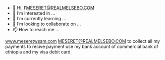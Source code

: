 - 👋 Hi, I’MESERET@REALMELSEBO.COM
- 👀 I’m interested in ...
- 🌱 I’m currently learning ...
- 💞️ I’m looking to collaborate on ...
- 📫 How to reach me ...

<!---
REALMELSEBO/REALMELSEBO is a ✨ special ✨ repository because its `README.md` (this file) appears on your GitHub profile.
You can click the Preview link to take a look at your changes.
--->
www.meseretwsam.com
MESERET@REALMELSEBO.COM to collect all my payments
to recive payment use my bank account of commercial bank of ethiopia and my visa debit card

